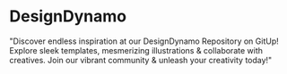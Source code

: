 # DesignDynamo
"Discover endless inspiration at our DesignDynamo Repository on GitUp! Explore sleek templates, mesmerizing illustrations &amp; collaborate with creatives. Join our vibrant community &amp; unleash your creativity today!"
